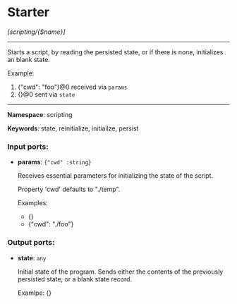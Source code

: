 # Starter

_[scripting/{$name}]_

---

Starts a script, by reading the persisted state, or if there is none, initializes an blank state.

Example:
1. {"cwd": "foo"}@0 received via `params`
2. {}@0 sent via `state`

---

__Namespace__: scripting

__Keywords__: state, reinitialize, initiailze, persist

### Input ports:

* __params__: ` {"cwd" :string} `

    Receives essential parameters for initializing the state of the script.
    
    Property 'cwd' defaults to "./temp".
    
    Examples:
    * {}
    * {"cwd": "./foo"}

### Output ports:

* __state__: ` any `

    Initial state of the program. Sends either the contents of the previously persisted state, or a blank state record.
    
    Examlpe: {}

